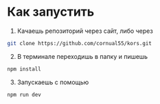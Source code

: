 # Как запустить
1. Качаешь репозиторий через сайт, либо через 
```bash
git clone https://github.com/cornual55/kors.git
```
2. В терминале переходишь в папку и пишешь
```bash
npm install
```

3. Запускаешь с помощью
```bash
npm run dev
```
